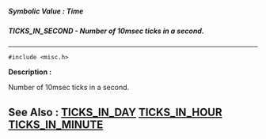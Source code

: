 ##### Symbolic Value : Time
##### TICKS_IN_SECOND - Number of 10msec ticks in a second.
---
```
#include <misc.h>
```
**Description :**

Number of 10msec ticks in a second.

**See Also :**
[TICKS_IN_DAY](/reference/Symb/TICKS_IN_DAY)
[TICKS_IN_HOUR](/reference/Symb/TICKS_IN_HOUR)
[TICKS_IN_MINUTE](/reference/Symb/TICKS_IN_MINUTE)
---
